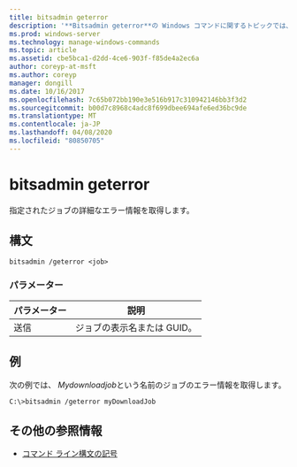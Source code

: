 ```yaml
---
title: bitsadmin geterror
description: '**Bitsadmin geterror**の Windows コマンドに関するトピックでは、指定されたジョブの詳細なエラー情報を取得します。'
ms.prod: windows-server
ms.technology: manage-windows-commands
ms.topic: article
ms.assetid: cbe5bca1-d2dd-4ce6-903f-f85de4a2ec6a
author: coreyp-at-msft
ms.author: coreyp
manager: dongill
ms.date: 10/16/2017
ms.openlocfilehash: 7c65b072bb190e3e516b917c310942146bb3f3d2
ms.sourcegitcommit: b00d7c8968c4adc8f699dbee694afe6ed36bc9de
ms.translationtype: MT
ms.contentlocale: ja-JP
ms.lasthandoff: 04/08/2020
ms.locfileid: "80850705"
---
```

# <a name="bitsadmin-geterror"></a>bitsadmin geterror

指定されたジョブの詳細なエラー情報を取得します。

## <a name="syntax"></a>構文

```
bitsadmin /geterror <job>
```

### <a name="parameters"></a>パラメーター

| パラメーター | 説明 |
| -------------- | -------------- |
| 送信 | ジョブの表示名または GUID。 |

## <a name="examples"></a><a name=BKMK_examples></a>例

次の例では、 *Mydownloadjob*という名前のジョブのエラー情報を取得します。

```
C:\>bitsadmin /geterror myDownloadJob
```

## <a name="additional-references"></a>その他の参照情報

- [コマンド ライン構文の記号](command-line-syntax-key.md)